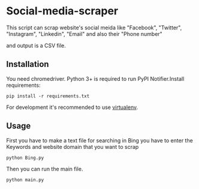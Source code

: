 # Social-media-scraper

This script can scrap website's social meida like "Facebook", "Twitter", "Instagram", "Linkedin", "Email" and also their "Phone number"

and output is a CSV file.

## Installation

You need chromedriver.
Python 3+ is required to run PyPI Notifier.Install requirements:

    pip install -r requirements.txt

For development it's recommended to use [virtualenv](https://virtualenv.pypa.io).

## Usage

First you have to make a text file for searching in Bing you have to enter the Keywords and website domain that you want to scrap

```
python Bing.py
```
Then you can run the main file.

```
python main.py
```

